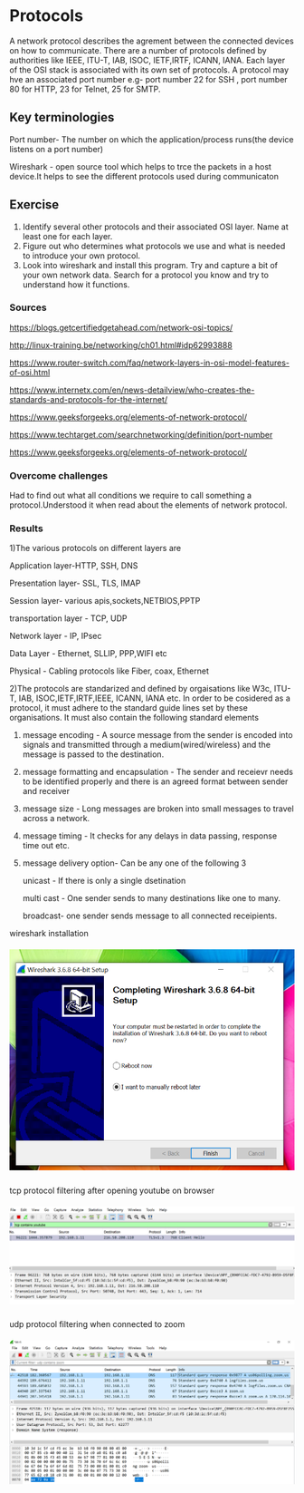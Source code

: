 #  Protocols
A network protocol describes the agrement between the connected devices on how to communicate. There are a number of protocols defined by authorities like IEEE, ITU-T, IAB, ISOC, IETF,IRTF, ICANN, IANA. Each layer of the OSI stack is associated with its own set of protocols. A protocol may hve an associated port number e.g- port number 22 for SSH , port number 80 for HTTP, 23 for Telnet, 25 for SMTP.

## Key terminologies
 Port number- The number on which the application/process runs(the device listens on a port number)  

Wireshark - open source tool which helps to trce the packets in a host device.It helps to see the different protocols used during communicaton
  
## Exercise
1. Identify several other protocols and their associated OSI layer. Name at least one for each layer.
2. Figure out who determines what protocols we use and what is needed to introduce your own protocol.
3. Look into wireshark and install this program. Try and capture a bit of your own network data. Search for a protocol you know and try to understand how it functions.

### Sources

https://blogs.getcertifiedgetahead.com/network-osi-topics/

http://linux-training.be/networking/ch01.html#idp62993888

https://www.router-switch.com/faq/network-layers-in-osi-model-features-of-osi.html

https://www.internetx.com/en/news-detailview/who-creates-the-standards-and-protocols-for-the-internet/

https://www.geeksforgeeks.org/elements-of-network-protocol/

https://www.techtarget.com/searchnetworking/definition/port-number

https://www.geeksforgeeks.org/elements-of-network-protocol/


### Overcome challenges

Had to find out what all conditions we require to call something a protocol.Understood it when read about the elements of network protocol.

### Results
1)The various protocols on different layers are

Application layer-HTTP, SSH, DNS

Presentation layer- SSL, TLS, IMAP

Session layer- various apis,sockets,NETBIOS,PPTP

transportation layer - TCP, UDP

Network layer - IP, IPsec

Data Layer - Ethernet, SLLIP, PPP,WIFI etc

Physical - Cabling protocols like Fiber, coax, Ethernet

2)The protocols are standarized and defined by orgaisations like W3c, ITU-T, IAB, ISOC,IETF,IRTF,IEEE, ICANN, IANA etc. In order to be cosidered as a protocol, it must adhere to the standard guide lines set by these organisations. It must also contain the following standard elements 

1. message encoding - A source message from the sender is encoded into signals and transmitted through a medium(wired/wireless) and the message is passed to the destination.

2. message formatting and encapsulation - The sender and receievr needs to be identified properly and there is an agreed  format  between sender and receiver

3. message size - Long messages are broken into small messages to travel across a network.

4. message timing - It checks for any delays in data passing, response time out etc.

5. message delivery option- Can be any one of the following 3 

    unicast - If there is only a single dsetination

    multi cast - One sender sends to many destinations like one to many.

    broadcast- one sender sends message to all connected receipients.

wireshark installation
##### ![NTW-03-01img](https://github.com/Techgrounds-Cloud-9/cloud-9-jsm-1985/blob/main/00_includes/Week-02/NTW/NTW-03-01-InstallWireShark.PNG)

tcp protocol filtering after opening youtube on browser
##### ![NTW-03-02img](https://github.com/Techgrounds-Cloud-9/cloud-9-jsm-1985/blob/main/00_includes/Week-02/NTW/NTW-TCP-02-ContainsYoutube.PNG)

udp protocol filtering when connected to zoom
##### ![NTW-03-03img](https://github.com/Techgrounds-Cloud-9/cloud-9-jsm-1985/blob/main/00_includes/Week-02/NTW/NTW-UDP-03-ContainsZoom.PNG)















